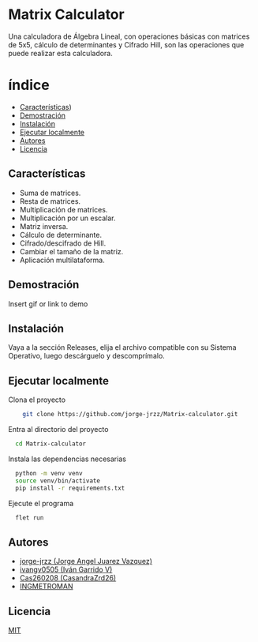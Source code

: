 # Matrix Calculator

Una calculadora de Álgebra Lineal, con operaciones básicas con matrices de 5x5, cálculo de determinantes y Cifrado Hill, son las operaciones que puede realizar esta calculadora.

# índice

- [Características](#características))
- [Demostración](#demostración)
- [Instalación](#instalación)
- [Ejecutar localmente](#ejecutar-localmente)
- [Autores](#autores)
- [Licencia](#licencia)

## Características

- Suma de matrices.
- Resta de matrices.
- Multiplicación de matrices.
- Multiplicación por un escalar.
- Matriz inversa.
- Cálculo de determinante.
- Cifrado/descifrado de Hill.
- Cambiar el tamaño de la matriz.
- Aplicación multilataforma.

## Demostración

Insert gif or link to demo

## Instalación

Vaya a la sección Releases, elija el archivo compatible con su Sistema Operativo, luego descárguelo y descomprímalo.

## Ejecutar localmente

Clona el proyecto

```bash
    git clone https://github.com/jorge-jrzz/Matrix-calculator.git
```

Entra al directorio del proyecto

```bash
  cd Matrix-calculator
```

Instala las dependencias necesarias

```bash
  python -m venv venv
  source venv/bin/activate
  pip install -r requirements.txt
```

Ejecute el programa

```bash
  flet run
```

## Autores

- [jorge-jrzz (Jorge Angel Juarez Vazquez)](https://github.com/jorge-jrzz)
- [ivangv0505 (Iván Garrido V)](https://github.com/ivangv0505)
- [Cas260208 (CasandraZrd26)](https://github.com/Cas260208)
- [INGMETROMAN](https://github.com/INGMETROMAN)

## Licencia

[MIT](https://choosealicense.com/licenses/mit/)
